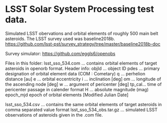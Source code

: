# LSST Solar System Processing test data.

Simulated LSST obervations and orbital elements of roughly 500 main belt asteroids. The LSST survey used was baseline2018b. 
https://github.com/lsst-pst/survey_strategy/tree/master/baseline2018b-doc

Survey simulator:
https://github.com/eggls6/openobs

Files in this folder:
lsst_sso_534.com ... contains orbital elements of target asteroids in openorb format. Header info:
                      objId ... object ID
                      pdes  ... primary designation of orbital element data (COM : Cometary)
                      q     ... perhelion distance [au]
                      e     ... orbital eccentricity
                      i     ... inclination [deg]
                      om    ... longitude of the ascending node [deg]
                      w     ... argument of pericenter [deg]
                      tp_cal... time of pericenter passage in calender format
                      H     ... absolute magnitude (mag)
                      epoch_mjd epoch of orbital elements [Modified Julian Date]
                      
lsst_sso_534.csv ... contains the same orbital elements of target asteroids in comma separated value format
lsst_sso_534_obs.tar.gz ... simulated LSST observations of asteroids given in the .com file.




